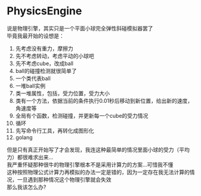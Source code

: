 # PhysicsEngine

说是物理引擎，其实只是一个平面小球完全弹性斜碰模拟器罢了\
毕竟我最开始的设想是：
1. 先考虑没有重力，摩擦力
2. 先不考虑转动，考虑平动的小球吧 
3. 先不考虑cube，改成ball 
4. ball的碰撞检测就很简单了
5. 一个类代表ball
6. 一堆ball实例
7. 类一堆属性，包括，受力位置，受力大小
8. 类有一个方法，依据当前的条件执行0.01秒后移动到新位置，给出新的速度，角速度等
9. 全局有个函数，检测碰撞，并更新每一个cube的受力情况
10. 循环 
11. 先写命令行工具，再转化成图形化 
12. golang

但是只有真正开始写了才会发现，我连这种最简单的情况里面小球的受力（平均力）都很难求出来...\
我严重怀疑那种很牛的物理引擎根本不是采用计算力的方案...可惜我不懂\
这种按照物理公式计算力再模拟的办法一定是错的，因为一定存在我无法计算的情况，一旦遇到那种情况这个物理引擎就会失效\
那么我该怎么办?